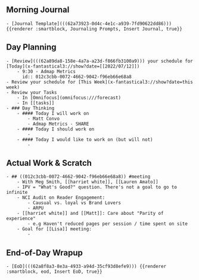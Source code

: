 ## Morning Journal
	- [Journal Template](((62a73923-0d4c-4e1c-a939-7fd90622dd86))) {{renderer :smartblock, Journaling Prompts, Insert Journal, true}}
## Day Planning
	- [Review](((62a89da8-158e-4a7a-a23d-f866fb3100a9))) your schedule for [Today](x-fantastical3://show?date=[[2022/07/12]])
		- 9:30 - Admap Metrics
		  id:: 012c3cbb-0072-4662-9042-f96eb66e68a8
	- Review your schedule for [This Week](x-fantastical3://show?date=this week)
	- Review your Tasks
		- In [Omnifocus](omnifocus:///forecast)
		- In [[tasks]]
	- ### Day Thinking
		- #### Today I will work on
			- Matt Convo
			- Admap Metrics - SHARE
		- #### Today I should work on
			-
		- #### Today I would like to work on (but will not)
			-
## Actual Work & Scratch
	- ## ((012c3cbb-0072-4662-9042-f96eb66e68a8)) #meeting
		- With Meg Smith, [[harriet white]], [[Lauren Amato]]
		- IPV = "What's Good?" question. There's not a goal to go to infinite
		- NCI Audit on Reader Engagement:
			- Causual vs. loyal vs Brand Lovers
			- ARPU
		- [[harriet white]] and [[Matt]]: Care about "Parity of experience"
			- e.g Haven't reduced pages per session / time spent on site
		- Goal for [[Lisa]] meeting:
			-
## End-of-Day Wrapup
	- [EoD](((62a8f8a3-8e3a-4933-a94d-35cf93d8efe9))) {{renderer :smartblock, eod, Insert EoD, true}}